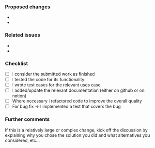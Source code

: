 <!--
Thank you very much for your pull request to the OpenCTI project! We as a community
driven project depend on support and contributions like this!

Thus already a BIG THANK YOU upfront to you for choosing to help with your PR.
-->

### Proposed changes

*
*

### Related issues

*
*

### Checklist

<!--
Please submit the source code in a way, where you could honestly say `This code is finished`.
If you feel that there are possibilities for improving the code quality, please do so.
By doing this, you are actively helping us to improve the quality of the entire OpenCTI project.
-->

- [ ] I consider the submitted work as finished
- [ ] I tested the code for its functionality
- [ ] I wrote test cases for the relevant uses case
- [ ] I added/update the relevant documentation (either on github or on notion)
- [ ] Where necessary I refactored code to improve the overall quality
- [ ] For bug fix -> I implemented a test that covers the bug

<!-- _NOTE: these things are not required to open a PR and can be done afterwards / while the PR draft is open._ -->
<!-- For completed items, change [ ] to [x]. -->

### Further comments

If this is a relatively large or complex change, kick off the discussion by explaining why you chose the solution you did and what alternatives you considered, etc...
